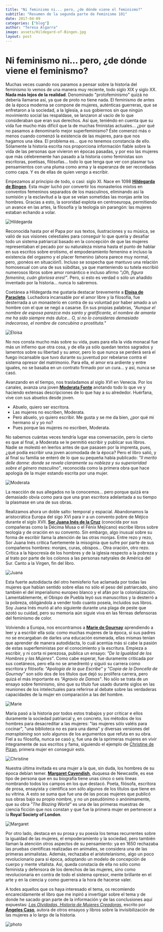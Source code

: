 ```yaml
---
title: "Ni feminismo ni... pero, ¿de dónde viene el feminismo?"
subtitle: "Resumen de la segunda parte de Feminismo 101"
date: 2017-04-09
categories: ["blog"]
author: "Teresa Algarra"
image: assets/Hildegard-of-Bingen.jpg
layout: post
---
```


# Ni feminismo ni... pero, ¿de dónde viene el feminismo?

Muchas veces cuando nos paramos a pensar sobre la historia del feminismo lo vemos de una manera muy reciente, todo siglo XIX y siglo XX. **Nada más lejos de la realidad**.
Denominado "protofeminismo" quizá no debería llamarse así, ya que de proto no tiene nada. El feminismo de antes de la época moderna se compone de mujeres, auténticas guerreras, que se enfretaron a la sociedad, a la Iglesia, a sus gobiernos sin que ningún movimiento social las respaldase, se lanzaron al vacío de lo que consideraban que eran sus derechos. Así que, teniéndo en cuenta que su vida fue mucho más difícil que la de muchas fministas actuales... ¿por qué no pasamos a denominarlo mejor superfeminismo? Éste comenzó más o menos cuando comenzó la existencia de las mujeres, para que nos hagamos una idea. El problema es... que no tenemos constancia de ello. Sólamente la historia escrita nos proporciona información fiable sobre la vida de las personas que vivieron en épocas pasadas, y por eso las mujeres que más célebremente han pasado a la historia como feministas son escritoras, poetisas, filósofas... todo lo que tenga que ver con plasmar tus pensamientos con una pluma como arma y la esperanza de ser recordadas como capa. Y es de ellas de quien vengo a escribir.

Empezamos al principio de todo, o casi: siglo XI. Nace en 1098 [**Hildegarda de Bingen**](https://es.wikipedia.org/wiki/Hildegarda_de_Bingen). Esta mujer luchó por convertir los monasterios mixtos en conventos femeninos separados de los masculinos, eliminando así la sumisión y la esclavitud a la que se veían sometidas las monjas ante los hombres. Gracias a esto, la sororidad explota en centroeuropa, permitiendo un avance en las artes, la filosofía y la teología sin parangón: las mujeres estaban echando a volar.


![Hildegarda](https://upload.wikimedia.org/wikipedia/commons/thumb/b/ba/Hildegard_von_Bingen.jpg/220px-Hildegard_von_Bingen.jpg)

Reconocida hasta por el Papa por sus textos, ilustraciones y su música, se valió de sus visiones celestiales para conseguir lo que quería y desafiar todo un sistema patriarcal basado en la concepción de que las mujeres representaban el pecado por su naturaleza misma hasta el punto de hablar en sus escritos sobre erotismo, el empoderamiento femenino e incluso la existencia del orgasmo y el placer femenino (ahora parece muy normal, pero, ¡ponéos en situación!). Incluso se sospecha que mantuvo una relación homosexual con una de sus súbditas, ya que manteniendo su tutela escribió numerosos libros sobre amor romántico e incluso afirmo _"¡Oh, figura femenina, cuán gloriosa eres!"_. Pero, si esto es verdad o sólo un añadido inventado por la historia... nunca lo sabremos.

Coetánea a Hildegarda me gustaría destacar brevemente a [**Eloísa de Paracleto**](https://en.wikipedia.org/wiki/H%C3%A9lo%C3%AFse). Luchadora incansable por el amor libre y la filosofía, fue desterrada a un monasterio en contra de su voluntad por haber amado a un hombre con el que se negó a casarse. En sus propias palabras, _"Aunque el nombre de esposa parezca más santo y gratificante, el nombre de amante me ha sido siempre más dulce... O, si no lo consideras demasiado indecoroso, el nombre de concubina o prostituta."_

![Eloisa](https://upload.wikimedia.org/wikipedia/commons/thumb/8/82/Abelard_and_Heloise.jpeg/220px-Abelard_and_Heloise.jpeg)

No nos consta mucho más sobre su vida, pues para ella la vida monacal fue más un infierno que otra cosa, y de ella ya sólo quedan textos sagrados y lamentos sobre su libertad y su amor, pero lo que nunca se perderá será el fuego incansable que tuvo durante su juventud por rebelarse contra el sistema opresor del matrimonio. Para ella, el amor era ardiente y entre iguales, no se basaba en un contrato firmado por un cura... y así, nunca se casó.

Avanzando en el tiempo, nos trasladamos al siglo XVI en Venecia. Por los canales, avanza una joven [**Moderata Fonte**](https://es.wikipedia.org/wiki/Moderata_Fonte) anotando todo lo que ve y haciendo extensas descripciones de lo que hay a su alrededor. Huérfana, vive con sus abuelos desde joven.

- Abuelo, quiero ser escritora.
- Las mujeres no escriben, Moderata.
- Pero abuelo, yo quiero escribir. Me gusta y se me da bien, ¿por qué mi hermano sí y yo no?
- Pues porque las mujeres no escriben, Moderata.

No sabemos cuántas veces tendría lugar esa conversación, pero lo cierto es que al final, a Moderata se le permitió escribir y publicar sus libros. Nadie se molestó en leerlos antes de que pasasen por la imprenta, pues, ¿qué podía escribir una joven acomodada de la época? Pero el libro salió, y al final su familia se enteró de lo que su pequeña había publicado: _"Il merito delle donne: donde se revela claramente su nobleza y su superioridad sobre el género masculino"_, reconocida como la primera obra que hace apología de la mujer estando escrita por una mujer.

![Moderata](https://upload.wikimedia.org/wikipedia/commons/thumb/c/c5/Moderata_Fonte.png/220px-Moderata_Fonte.png)

La reacción de sus allegados no la conocemos... pero porque quizá era demasiado obvia como para que una gran escritora adelantada a su tiempo la plasmase en una de sus obras.

Realizamos ahora un doble salto: temporal y espacial. Abandonamos la aristocrática Europa del sigo XVI para ir a un convento pobre de Méjico durante el siglo XVII. [**Sor Juana Inés de la Cruz**](https://es.wikipedia.org/wiki/Sor_Juana_In%C3%A9s_de_la_Cruz) (conocida por sus compañeras como la Décima Musa o el Fénix Mejicano) escribe libros sobre teología y de oración en su convento. Sin embargo, algo inusual sobre su forma de escribir llama la atención de las otras monjas. Entre rezo y rezo, Sor Juana Inés critica fuertemente la misoginia que sufre por parte de sus compañeros hombres: monjes, curas, obispos... Otra oración, otro rezo. Crítica a la hipocresía de los hombres y de la iglesia respecto a la pobreza y al trato por parte de los colonos a las personas natyrales de América del Sur. Canto a la Virgen, fin del libro.

![Juana](https://upload.wikimedia.org/wikipedia/commons/thumb/1/1d/Sor_Juana_by_Miguel_Cabrera.png/200px-Sor_Juana_by_Miguel_Cabrera.png)

Esta fuerte autodidacta del otro hemisferio fue aclamada por todas las mujeres que habían sentido sobre ellas no sólo el peso del patriarcado, sino también el del imperialismo europeo blanco y el afán por la colonialización. Lamentablemente, el Obispo de Puebla leyó sus manuscritos y la desterró a la pobreza, obligándola a vender todo cuanto poseía, incluidos sus libros. Soy Juana Inés murió al año siguiente durante una plaga de peste que azotó su cuidad, pero su memoria aún siguie viva en las férreas defensoras del feminismo de color.

Volviendo a Europa, nos encontramos a [**Marie de Gournay**](https://es.wikipedia.org/wiki/Marie_de_Gournay) aprendiendo a leer y a escribir ella sola: como muchas mujeres de la época, si sus padres no se encargaban de darles una educación esmerada, ellas mismas tenían que aprender de manera autodidacta, lo cuál acentúa más si cabe la pasión de estas superfeministas por el conocimiento y la escritura. Empieza a escribir, y ni corta ni perezosa, publica un ensayo: _"De la Igualdad de los Hombres y las Mujeres"_. Como cabe esperar, fue duramente criticada por sus coetáneos, pero ella no se amedrentó y siguió su carrera como escritora y filósofa: _"Apología de la que Escribe"_ y _"Copia de la Doncella de Gournay"_ son sólo dos de los títulos que dejó su prolífera carrera, pero quizá el más importante es _"Agravio de Damas"_. No sólo se trata de un ensayo sobre feminismo, sino que su título fue usado durante siglos en las reuniones de los intelectuales para referirse al debate sobre las verdaderas capacidades de la mujer en comparación a las del hombre.

![Marie](https://upload.wikimedia.org/wikipedia/commons/thumb/d/d2/Marie_de_gournay.jpg/220px-Marie_de_gournay.jpg)

Maria pasó a la historia por todos estos trabajos y por criticar e ellos duramente la sociedad patriarcal y, en concreto, los métodos de los hombres para desacreditar a las mujeres: "las mujeres sólo valéis para cocinar", "una biblioteca no es para una dama" y diversas versiones del _mansplaining_ son solo algunos de los argumentos que refuta en su obra. Fiel a su filosofía, nunca se casó y, fue una de la sprimeras mujeres en vivir íntegramente de sus escritos y fama, siguiendo el ejemplo de [Christine de Pizan](https://es.wikipedia.org/wiki/Christine_de_Pizan), primera mujer en conseguir esto.

![Christine](https://upload.wikimedia.org/wikipedia/commons/thumb/a/a6/Christine_de_Pisan_-_cathedra.jpg/300px-Christine_de_Pisan_-_cathedra.jpg)

Nuestra última invitada es una mujer a la que, sin duda, los hombres de su época debían temer. [**Margaret Cavendish**](https://es.wikipedia.org/wiki/Margaret_Cavendish), duquesa de Newcastle, es ese tipo de persona que en su biografía tiene unas cinco o seis líneas nombrando todos los campos en los que destacó. Poeta, filósofa, escritora de prosa, ensayista y científica son sólo algunos de los títulos que tiene en su vitrina. A esto se suma que fue una de las pocas mujeres que publicó sus obras bajo su propio nombre, y no un pseudónimo o anónimamente, que su obra _"The Blazing World"_ es una de las primeras muestras de ciencia ficción que nos constan y que fue la primera mujer en pertenecer a la **Royal Society of London**.

![Margaret](https://upload.wikimedia.org/wikipedia/en/7/7c/Margbig.jpg)

Por otro lado, destaca en su prosa y su poesía los temas recurrentes sobre la igualdad de las mujeres, el empoderamiento y la sociedad, pero también llaman la atención otros aspectos de su pensamiento: ya en 1650 rechazaba las pruebas científicas realizadas en animales, se considera una de las primeras animalistas. Además, rechazaba el aristotelanismo, algo un poco revolucionario para si época, adoptando un modelo de concepción de cuerpo y mente vitalista. Así, queda constacia de ella no sólo como feminista y defensora de los derechos de las mujeres, sino como revolucionaria en contra de todo el sistema opresor, mente brillante en el arte y en la ciencia y como guerrera a la hora de hacerse valer.

A todes aquellos que os haya interesado el tema, os recomiendo encarecidamente el libro que me inpiró a invertigar sobre el tema y de donde he sacado gran parte de la información y de las conclusiones aquí expuestas: [_Las Olvidadas, Historia de Mujeres Creadoras_](https://www.amazon.com/Las-Olvidadas-historia-mujeres-creadoras/dp/8408061070), escrito por [**Ángeles Caso**](https://es.wikipedia.org/wiki/%C3%81ngeles_Caso), autora de otros ensayos y libros sobre la invisibilización de las mujeres a lo largo de la historia.

![photo](http://porelpanyporlasrosas.weebly.com/uploads/1/1/8/1/11810035/4756650.jpg?279)
